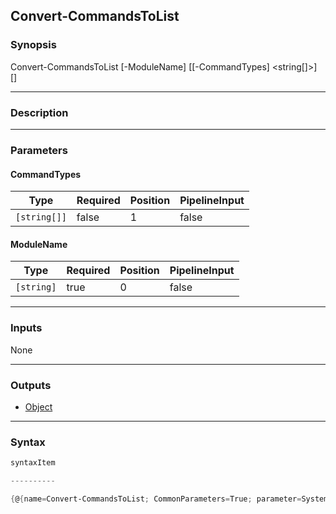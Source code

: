 Convert-CommandsToList
----------------------

### Synopsis

Convert-CommandsToList [-ModuleName] <string> [[-CommandTypes] <string[]>] [<CommonParameters>]

---

### Description

---

### Parameters
#### **CommandTypes**

|Type        |Required|Position|PipelineInput|
|------------|--------|--------|-------------|
|`[string[]]`|false   |1       |false        |

#### **ModuleName**

|Type      |Required|Position|PipelineInput|
|----------|--------|--------|-------------|
|`[string]`|true    |0       |false        |

---

### Inputs
None

---

### Outputs
* [Object](https://learn.microsoft.com/en-us/dotnet/api/System.Object)

---

### Syntax
```PowerShell
syntaxItem
```
```PowerShell
----------
```
```PowerShell
{@{name=Convert-CommandsToList; CommonParameters=True; parameter=System.Object[]}}
```
